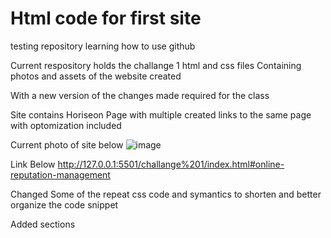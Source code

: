 # Html code for first site
testing repository learning how to use github

Current respository holds the challange 1 html and css files 
Containing photos and assets of the website created

With a new version of the changes made required for the class

Site contains Horiseon Page with multiple created links to the same page with optomization included

Current photo of site below 
![image](https://user-images.githubusercontent.com/107505824/209269753-f736c75c-71ba-4ffb-bef1-1d2ff9239bf3.png)

Link Below
http://127.0.0.1:5501/challange%201/index.html#online-reputation-management

Changed Some of the repeat css code and symantics to shorten and better organize the code
snippet

Added sections 